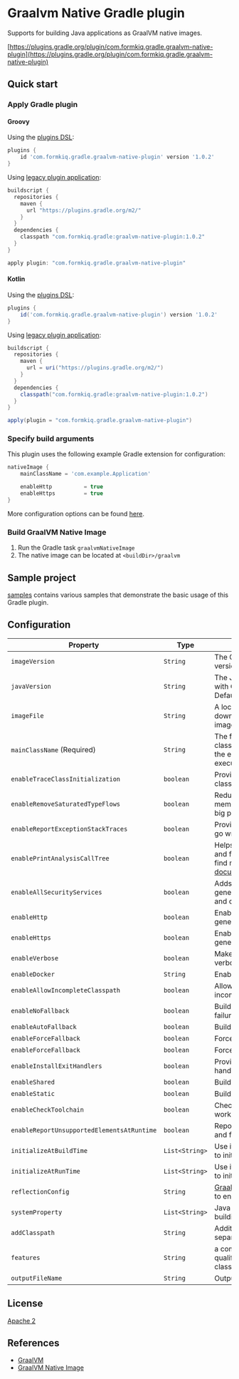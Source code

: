 # Graalvm Native Gradle plugin

Supports for building Java applications as GraalVM native images.

[https://plugins.gradle.org/plugin/com.formkiq.gradle.graalvm-native-plugin](https://plugins.gradle.org/plugin/com.formkiq.gradle.graalvm-native-plugin)

## Quick start

### Apply Gradle plugin

#### Groovy
Using the [plugins DSL](https://docs.gradle.org/current/userguide/plugins.html#sec:plugins_block):
```groovy
plugins {
    id 'com.formkiq.gradle.graalvm-native-plugin' version '1.0.2'
}
```

Using [legacy plugin application](https://docs.gradle.org/current/userguide/plugins.html#sec:old_plugin_application):
```groovy
buildscript {
  repositories {
    maven {
      url "https://plugins.gradle.org/m2/"
    }
  }
  dependencies {
    classpath "com.formkiq.gradle:graalvm-native-plugin:1.0.2"
  }
}

apply plugin: "com.formkiq.gradle.graalvm-native-plugin"
```

#### Kotlin
Using the [plugins DSL](https://docs.gradle.org/current/userguide/plugins.html#sec:plugins_block):
```groovy
plugins {
    id('com.formkiq.gradle.graalvm-native-plugin') version '1.0.2'
}
```

Using [legacy plugin application](https://docs.gradle.org/current/userguide/plugins.html#sec:old_plugin_application):
```groovy
buildscript {
  repositories {
    maven {
      url = uri("https://plugins.gradle.org/m2/")
    }
  }
  dependencies {
    classpath("com.formkiq.gradle:graalvm-native-plugin:1.0.2")
  }
}

apply(plugin = "com.formkiq.gradle.graalvm-native-plugin")
```

### Specify build arguments
This plugin uses the following example Gradle extension for configuration:
```groovy
nativeImage {
    mainClassName = 'com.example.Application'

    enableHttp          = true
    enableHttps         = true
}
```

More configuration options can be found [here](https://github.com/formkiq/graalvm-native-plugin#configuration).

### Build GraalVM Native Image
1. Run the Gradle task `graalvmNativeImage`
2. The native image can be located at `<buildDir>/graalvm`

## Sample project
[samples](https://github.com/formkiq/graalvm-native-plugin/tree/master/samples) contains various samples that demonstrate the basic usage of this Gradle plugin.

## Configuration
| Property | Type | Description |
|----------|------|-------------|
| `imageVersion` | `String` | The GraalVM Community Edition version to download. Default to `20.2.0`. |
| `javaVersion` | `String` | The JDK version to be downloaded with GraalVM Community Edition. Default to `11`. |
| `imageFile` | `String` | A local Image File to instead of downloading a file based on imageVersion/javaVersion/architecture. |
| `mainClassName` (Required) | `String` | The fully qualified name of the Java class that contains a `main` method for the entry point of the Native Image executable. |
| `enableTraceClassInitialization` | `boolean` | Provides useful information to debug class initialization issues. |
| `enableRemoveSaturatedTypeFlows` | `boolean` | Reduces build time and decrease build memory consumption, especially for big projects. |
| `enableReportExceptionStackTraces` | `boolean` | Provides more detail should something go wrong. |
| `enablePrintAnalysisCallTree` | `boolean` | Helps to find what classes, methods, and fields are used and why. You can find more details in GraalVM [reports documentation](https://github.com/oracle/graal/blob/master/substratevm/REPORTS.md). |
| `enableAllSecurityServices` | `boolean` | Adds all security service classes to the generated image. Required for HTTPS and crypto. |
| `enableHttp` | `boolean` | Enables HTTP support in the generated image. |
| `enableHttps` | `boolean` | Enables HTTPS support in the generated image. |
| `enableVerbose` | `boolean` | Makes image building output more verbose. |
| `enableDocker` | `String` | Enable using Graalvm Docker Image. |
| `enableAllowIncompleteClasspath` | `boolean` | Allow image building with an incomplete class path. |
| `enableNoFallback` | `boolean` | Build stand-alone image or report failure. |
| `enableAutoFallback` | `boolean` | Build stand-alone image if possible. |
| `enableForceFallback` | `boolean` | Force building of fallback image. |
| `enableForceFallback` | `boolean` | Force building of fallback image. |
| `enableInstallExitHandlers` | `boolean` | Provide java.lang.Terminator exit handlers for executable images. |
| `enableShared` | `boolean` | Build shared library. |
| `enableStatic` | `boolean` | Build statically linked executable. |
| `enableCheckToolchain` | `boolean` | Check if native-toolchain is known to work with native-image. |
| `enableReportUnsupportedElementsAtRuntime` | `boolean` | Report usage of unsupported methods and fields at run time. |
| `initializeAtBuildTime` | `List<String>` | Use it with specific classes or package to initialize classes at build time. |
| `initializeAtRunTime` | `List<String>` | Use it with specific classes or package to initialize classes at run time. |
| `reflectionConfig` |  `String` | [GraalVM Reflection Configuration File](https://www.graalvm.org/reference-manual/native-image/Reflection) to enable Java reflection support. |
| `systemProperty` | `List<String>` | Java System Properties to use when building Graalvm Image. |
| `addClasspath` | `String` | Additional Classpaths comma separated. |
| `features` | `String` | a comma-separated list of fully qualified Feature implementation classes. |
| `outputFileName` | `String` | Output File Name. |

## License
[Apache 2](https://github.com/formkiq/graalvm-native-plugin/blob/master/LICENSE)

## References
* [GraalVM](https://www.graalvm.org)
* [GraalVM Native Image](https://www.graalvm.org/docs/reference-manual/native-image)

